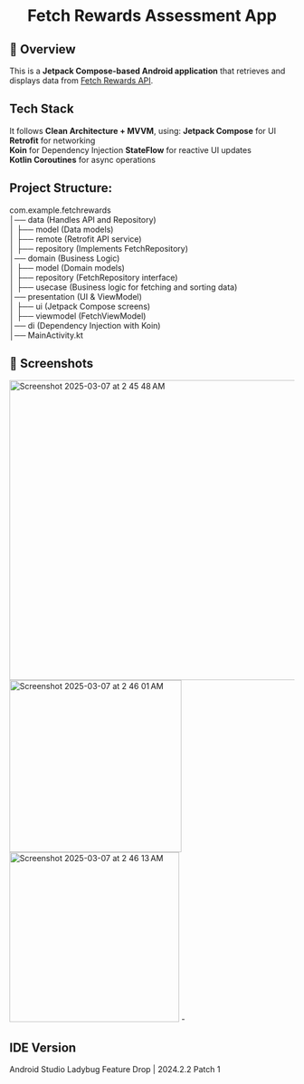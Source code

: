<h1 align="center">Fetch Rewards Assessment App</h1>

## 🚀 Overview
This is a **Jetpack Compose-based Android application** that retrieves and displays data from
[Fetch Rewards API](https://fetch-hiring.s3.amazonaws.com/hiring.json).

## Tech Stack

It follows **Clean Architecture + MVVM**, using:
**Jetpack Compose** for UI  
**Retrofit** for networking  
**Koin** for Dependency Injection
**StateFlow** for reactive UI updates  
**Kotlin Coroutines** for async operations

## Project Structure: 

<p class="has-line-data" data-line-start="0" data-line-end="14">com.example.fetchrewards<br>
│── data (Handles API and Repository)<br>
│   ├── model (Data models)<br>
│   ├── remote (Retrofit API service)<br>
│   ├── repository (Implements FetchRepository)<br>
│── domain (Business Logic)<br>
│   ├── model (Domain models)<br>
│   ├── repository (FetchRepository interface)<br>
│   ├── usecase (Business logic for fetching and sorting data)<br>
│── presentation (UI &amp; ViewModel)<br>
│   ├── ui (Jetpack Compose screens)<br>
│   ├── viewmodel (FetchViewModel)<br>
│── di (Dependency Injection with Koin)<br>
│── MainActivity.kt</p>

## 📸 Screenshots
<img width="530" alt="Screenshot 2025-03-07 at 2 45 48 AM" src="https://github.com/user-attachments/assets/64c74079-51e4-4f1b-82d0-077910661114" />
<img width="304" alt="Screenshot 2025-03-07 at 2 46 01 AM" src="https://github.com/user-attachments/assets/87347459-f380-4334-ae27-a5388e01e042" />
<img width="300" alt="Screenshot 2025-03-07 at 2 46 13 AM" src="https://github.com/user-attachments/assets/0230c6c2-ef0e-4a27-871a-4117ce3146c3" />
- 

## IDE Version
Android Studio Ladybug Feature Drop | 2024.2.2 Patch 1
